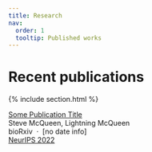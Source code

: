 ```yaml
---
title: Research
nav:
  order: 1
  tooltip: Published works
---
```


# <i class="fas fa-microscope"></i>Recent publications


{% include section.html %}
<div class="citation_text"><div class="citation_title">
      <a href="biorxiv.org/1234">
        Some Publication Title
      </a>
    </div><div class="citation_authors truncate" tabindex="0">
      Steve McQueen, Lightning McQueen
    </div><div class="citation_details">
      bioRxiv&nbsp; · &nbsp;[no date info]
    </div><div class="tags" data-link="https://goallabuci.github.io/research/"><a href="https://goallabuci.github.io/research/?search=&quot;tag: NeurIPS 2022&quot;" class="tag" data-tooltip="Show items with the tag &quot;NeurIPS 2022&quot;">NeurIPS 2022</a></div><div class="citation_links"></div></div>
</div>
